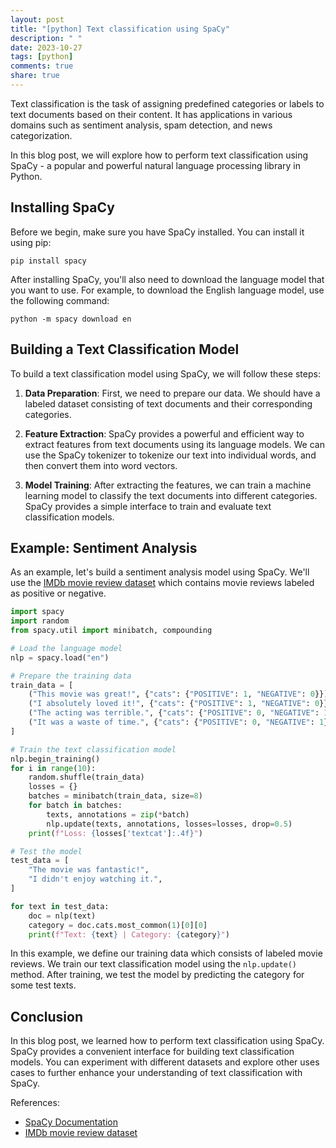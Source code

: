 ```yaml
---
layout: post
title: "[python] Text classification using SpaCy"
description: " "
date: 2023-10-27
tags: [python]
comments: true
share: true
---
```


Text classification is the task of assigning predefined categories or labels to text documents based on their content. It has applications in various domains such as sentiment analysis, spam detection, and news categorization.

In this blog post, we will explore how to perform text classification using SpaCy - a popular and powerful natural language processing library in Python.

## Installing SpaCy

Before we begin, make sure you have SpaCy installed. You can install it using pip:

```
pip install spacy
```

After installing SpaCy, you'll also need to download the language model that you want to use. For example, to download the English language model, use the following command:

```
python -m spacy download en
```

## Building a Text Classification Model

To build a text classification model using SpaCy, we will follow these steps:

1. **Data Preparation**: First, we need to prepare our data. We should have a labeled dataset consisting of text documents and their corresponding categories.

2. **Feature Extraction**: SpaCy provides a powerful and efficient way to extract features from text documents using its language models. We can use the SpaCy tokenizer to tokenize our text into individual words, and then convert them into word vectors.

3. **Model Training**: After extracting the features, we can train a machine learning model to classify the text documents into different categories. SpaCy provides a simple interface to train and evaluate text classification models.

## Example: Sentiment Analysis

As an example, let's build a sentiment analysis model using SpaCy. We'll use the [IMDb movie review dataset](https://ai.stanford.edu/~amaas/data/sentiment/) which contains movie reviews labeled as positive or negative.

```python
import spacy
import random
from spacy.util import minibatch, compounding

# Load the language model
nlp = spacy.load("en")

# Prepare the training data
train_data = [
    ("This movie was great!", {"cats": {"POSITIVE": 1, "NEGATIVE": 0}}),
    ("I absolutely loved it!", {"cats": {"POSITIVE": 1, "NEGATIVE": 0}}),
    ("The acting was terrible.", {"cats": {"POSITIVE": 0, "NEGATIVE": 1}}),
    ("It was a waste of time.", {"cats": {"POSITIVE": 0, "NEGATIVE": 1}}),
]

# Train the text classification model
nlp.begin_training()
for i in range(10):
    random.shuffle(train_data)
    losses = {}
    batches = minibatch(train_data, size=8)
    for batch in batches:
        texts, annotations = zip(*batch)
        nlp.update(texts, annotations, losses=losses, drop=0.5)
    print(f"Loss: {losses['textcat']:.4f}")

# Test the model
test_data = [
    "The movie was fantastic!",
    "I didn't enjoy watching it.",
]

for text in test_data:
    doc = nlp(text)
    category = doc.cats.most_common(1)[0][0]
    print(f"Text: {text} | Category: {category}")
```

In this example, we define our training data which consists of labeled movie reviews. We train our text classification model using the `nlp.update()` method. After training, we test the model by predicting the category for some test texts.

## Conclusion

In this blog post, we learned how to perform text classification using SpaCy. SpaCy provides a convenient interface for building text classification models. You can experiment with different datasets and explore other uses cases to further enhance your understanding of text classification with SpaCy.

References:
- [SpaCy Documentation](https://spacy.io/)
- [IMDb movie review dataset](https://ai.stanford.edu/~amaas/data/sentiment/)